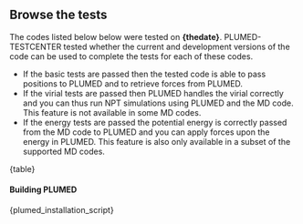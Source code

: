## Browse the tests  
   
The codes listed below below were tested on __{thedate}__.
PLUMED-TESTCENTER tested whether the current and development versions of the code can be used to complete the tests for each of these codes.

* If the basic tests are passed then the tested code is able to pass positions to PLUMED and to retrieve forces from PLUMED.  
* If the virial tests are passed then PLUMED handles the virial correctly and you can thus run NPT simulations using PLUMED and the MD code. This feature is not available in some MD codes.  
* If the energy tests are passed the potential energy is correctly passed from the MD code to PLUMED and you can apply forces upon the energy in PLUMED. This feature is also only available in a subset of the supported MD codes.

{table}


#### Building PLUMED

{plumed_installation_script}
